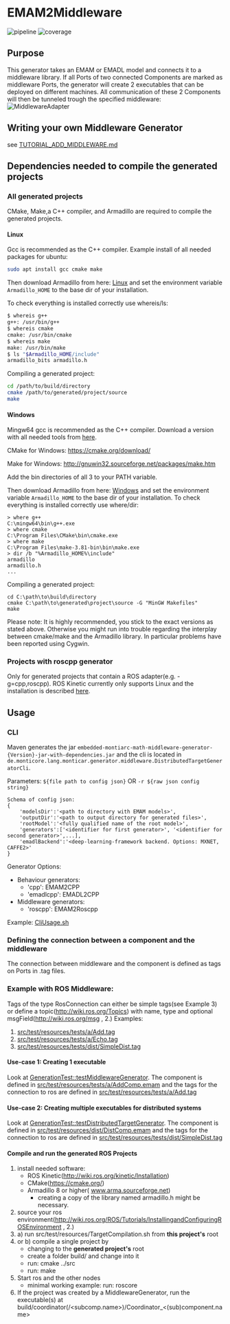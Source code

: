# EMAM2Middleware
![pipeline](https://git.rwth-aachen.de/monticore/EmbeddedMontiArc/generators/EMAM2Middleware/badges/master/build.svg)
![coverage](https://git.rwth-aachen.de/monticore/EmbeddedMontiArc/generators/EMAM2Middleware/badges/master/coverage.svg)
## Purpose
This generator takes an EMAM or EMADL model and connects it to a middleware library. If all Ports of two connected Components are marked as middleware Ports, the generator will create 2 executables that can be deployed on different machines.
All communication of these 2 Components will then be tunneled trough the specified middleware:
![MiddlewareAdapter](/uploads/6e9c69e6b56554579551769174df3697/MiddlewareAdapter.png)


## Writing your own Middleware Generator
see [TUTORIAL_ADD_MIDDLEWARE.md](https://git.rwth-aachen.de/monticore/EmbeddedMontiArc/generators/EMAM2Middleware/blob/master/TUTORIAL_ADD_MIDDLEWARE.md)

## Dependencies needed to compile the generated projects
### All generated projects
CMake, Make,a C++ compiler, and Armadillo are required to compile the generated projects.
#### Linux
Gcc is recommended as the C++ compiler.
Example install of all needed packages for ubuntu:
```bash
sudo apt install gcc cmake make
```
Then download Armadillo from here: [Linux](https://rwth-aachen.sciebo.de/s/igDWzLpdO5zYHBj/download?path=%2Fubuntu%2F18.10.24-armadillo-linux&files=armadillo-8.500.1-linux.zip) and set the environment variable `Armadillo_HOME` to the base dir of your installation.

To check everything is installed correctly use whereis/ls:
```bash
$ whereis g++
g++: /usr/bin/g++
$ whereis cmake
cmake: /usr/bin/cmake
$ whereis make
make: /usr/bin/make
$ ls "$Armadillo_HOME/include"
armadillo_bits armadillo.h
```

Compiling a generated project:
```bash
cd /path/to/build/directory
cmake /path/to/generated/project/source
make
```

#### Windows
Mingw64 gcc is recommended as the C++ compiler. Download a version with all needed tools from [here](https://rwth-aachen.sciebo.de/s/igDWzLpdO5zYHBj/download?path=%2Fwin64&files=mingw64.zip).

CMake for Windows: https://cmake.org/download/

Make for Windows: http://gnuwin32.sourceforge.net/packages/make.htm

Add the bin directories of all 3 to your PATH variable.

Then download Armadillo from here: [Windows](https://rwth-aachen.sciebo.de/s/igDWzLpdO5zYHBj/download?path=%2Fwin64&files=armadillo-8.200.2.zip) and set the environment variable `Armadillo_HOME` to the base dir of your installation.
To check everything is installed correctly use where/dir:
```batch
> where g++
C:\mingw64\bin\g++.exe
> where cmake
C:\Program Files\CMake\bin\cmake.exe
> where make
C:\Program Files\make-3.81-bin\bin\make.exe
> dir /b "%Armadillo_HOME%\include"
armadillo
armadillo.h
...
```

Compiling a generated project:
```batch
cd C:\path\to\build\directory
cmake C:\path\to\generated\project\source -G "MinGW Makefiles"
make
```

Please note: It is highly recommended, you stick to the exact versions as stated above. Otherwise you might run into trouble regarding the interplay between cmake/make and the Armadillo library. In particular problems have been reported using Cygwin.

### Projects with roscpp generator
Only for generated projects that contain a ROS adapter(e.g. -g=cpp,roscpp).
ROS Kinetic currently only supports Linux and the installation is described [here](http://wiki.ros.org/kinetic/Installation/Ubuntu).

## Usage
### CLI
Maven generates the jar `embedded-montiarc-math-middleware-generator-{Version}-jar-with-dependencies.jar`
and the cli is located in `de.monticore.lang.monticar.generator.middleware.DistributedTargetGeneratorCli`.

Parameters: `${file path to config json}` OR `-r ${raw json config string}`
```
Schema of config json:
{
    'modelsDir':'<path to directory with EMAM models>',
    'outputDir':'<path to output directory for generated files>',
    'rootModel':'<fully qualified name of the root model>',
    'generators':['<identifier for first generator>', '<identifier for second generator>',...],
    'emadlBackend':'<deep-learning-framework backend. Options: MXNET, CAFFE2>'
}
```
Generator Options:
- Behaviour generators:
    - 'cpp': EMAM2CPP
    - 'emadlcpp': EMADL2CPP
- Middleware generators:
    - 'roscpp': EMAM2Roscpp
    
Example: [CliUsage.sh](https://git.rwth-aachen.de/monticore/EmbeddedMontiArc/generators/EMAM2Middleware/blob/master/src/test/resources/CliUsage.sh)

### Defining the connection between a component and the middleware
The connection between middleware and the component is defined as tags on Ports in .tag files.
### Example with ROS Middleware:
Tags of the type RosConnection can either be simple tags(see Example 3) or define a topic(http://wiki.ros.org/Topics) with name, type and optional msgField(http://wiki.ros.org/msg , 2.)
Examples:
1. [src/test/resources/tests/a/Add.tag](https://git.rwth-aachen.de/monticore/EmbeddedMontiArc/generators/EMAM2Middleware/blob/master/src/test/resources/tests/a/Add.tag)
1. [src/test/resources/tests/a/Echo.tag](https://git.rwth-aachen.de/monticore/EmbeddedMontiArc/generators/EMAM2Middleware/blob/master/src/test/resources/tests/a/Echo.tag)
1. [src/test/resources/tests/dist/SimpleDist.tag](https://git.rwth-aachen.de/monticore/EmbeddedMontiArc/generators/EMAM2Middleware/blob/master/src/test/resources/tests/dist/SimpleDist.tag)

#### Use-case 1: Creating 1 executable
Look at [GenerationTest::testMiddlewareGenerator](https://git.rwth-aachen.de/monticore/EmbeddedMontiArc/generators/EMAM2Middleware/blob/master/src/test/java/de/monticore/lang/monticar/generator/middleware/GenerationTest.java). The component is defined in [src/test/resources/tests/a/AddComp.emam](https://git.rwth-aachen.de/monticore/EmbeddedMontiArc/generators/EMAM2Middleware/blob/master/src/test/resources/tests/a/AddComp.emam) and the tags for the connection to ros are defined in [src/test/resources/tests/a/Add.tag](https://git.rwth-aachen.de/monticore/EmbeddedMontiArc/generators/EMAM2Middleware/blob/master/src/test/resources/tests/a/Add.tag)

#### Use-case 2: Creating multiple executables for distributed systems
Look at [GenerationTest::testDistributedTargetGenerator](https://git.rwth-aachen.de/monticore/EmbeddedMontiArc/generators/EMAM2Middleware/blob/master/src/test/java/de/monticore/lang/monticar/generator/middleware/GenerationTest.java). The component is defined in [src/test/resources/dist/DistComp.emam](https://git.rwth-aachen.de/monticore/EmbeddedMontiArc/generators/EMAM2Middleware/blob/master/src/test/resources/tests/dist/DistComp.emam) and the tags for the connection to ros are defined in [src/test/resources/tests/dist/SimpleDist.tag](https://git.rwth-aachen.de/monticore/EmbeddedMontiArc/generators/EMAM2Middleware/blob/master/src/test/resources/tests/dist/SimpleDist.tag)

#### Compile and run the generated ROS Projects
1. install needed software:
    * ROS Kinetic(http://wiki.ros.org/kinetic/Installation)
    * CMake(https://cmake.org/)
    * Armadillo 8 or higher( www.arma.sourceforge.net)
        * creating a copy of the library named armadillo.h might be necessary.
1. source your ros environment(http://wiki.ros.org/ROS/Tutorials/InstallingandConfiguringROSEnvironment , 2.)
1. a) run src/test/resources/TargetCompilation.sh from **this project's** root
1. or b) compile a single project by
    * changing to the **generated project's** root
    * create a folder build/ and change into it
    * run: cmake ../src
    * run: make
1. Start ros and the other nodes
    * minimal working example: run: roscore
1. If the project was created by a MiddlewareGenerator, run the executable(s) at build/coordinator(/<subcomp.name>)/Coordinator_<(sub)component.name>

